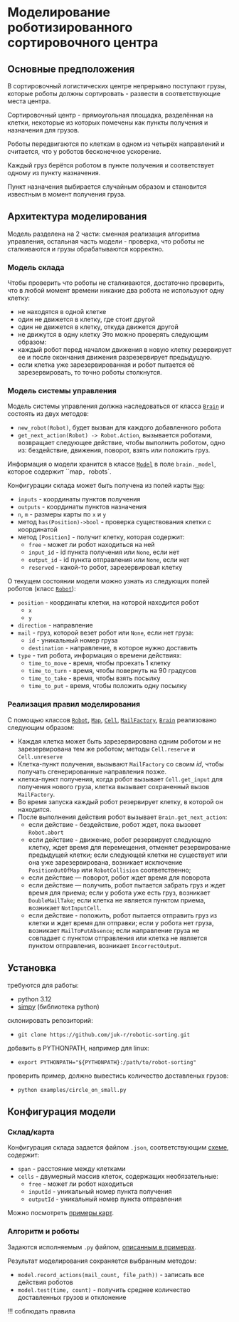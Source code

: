 # Моделирование роботизированного сортировочного центра

## Основные предположения
В сортировочный логистических центре непрерывно поступают грузы, которые роботы должны сортировать - развести в соответствующие места центра.

Сортировочный центр - прямоугольная площадка, разделённая на клетки, некоторые из которых помечены как пункты получения и назначения для грузов.

Роботы передвигаются по клеткам в одном из четырёх направлений и считается, что у роботов бесконечное ускорение.

Каждый груз берётся роботом в пункте получения и соответствует одному из пункту назначения.

Пункт назначения выбирается случайным образом и становится известным в момент получения груза.

## Архитектура моделирования

Модель разделена на 2 части: сменная реализация алгоритма управления, остальная часть модели - проверка, что роботы не сталкиваются и грузы обрабатываются корректно.

### Модель склада

Чтобы проверить что роботы не сталкиваются, достаточно проверить, что в любой момент времени никакие два робота не используют одну клетку:
- не находятся в одной клетке
- один не движется в клетку, где стоит другой
- один не движется в клетку, откуда движется другой
- не движутся в одну клетку
Это можно проверять следующим образом:
- каждый робот перед началом движения в новую клетку резервирует ее и после окончания движения разрезервирует предыдущую.
- если клетка уже зарезервированная и робот пытается её зарезервировать, то точно роботы столкнутся.

### Модель системы управления

Модель системы управления должна наследоваться от класса [`Brain`](/brains/brain.py#L14) и состоять из двух методов:
- `new_robot(Robot)`, будет вызван для каждого добавленного робота
- `get_next_action(Robot) -> Robot.Action`, вызывается роботами, возвращает следующее действие, чтобы выполнить роботом, одно из: бездействие, движения, поворот, взять или положить груз.

Информация о модели хранится в классе [`Model`](/modelling.py) в поле `brain._model`, которое содержит ``map`, `robots`.

Конфигурации склада может быть получена из полей карты [`Map`](/structures.py#L66):
- `inputs` - координаты пунктов получения
- `outputs` - координаты пунктов назначения
- `n`, `m` - размеры карты по `x` и `y`
- метод `has(Position)->bool` - проверка существования клетки с координатой
- метод  `[Position]` - получит клетку, которая содержит:
    - `free` - может ли робот находиться на ней
    - `input_id` - id пункта получения или `None`, если нет
    - `output_id` - id пункта отправления или `None`, если нет
    - `reserved` - какой-то робот, зарезервировал клетку

О текущем состоянии модели можно узнать из следующих полей роботов (класс [`Robot`](/robot.py#L19)):
- `position` - координаты клетки, на которой находится робот
    - `x`
    - `y`
- `direction` - направление
- `mail` - груз, которой везет робот или `None`, если нет груза:
    - `id` - уникальный номер груза
    - `destination` - направление, в которое нужно доставить
- `type` - тип робота, информация о времени действиях:
    - `time_to_move` - время, чтобы проехать 1 клетку
    - `time_to_turn` - время, чтобы повернуть на 90 градусов
    - `time_to_take` - время, чтобы взять посылку
    - `time_to_put` - время, чтобы положить одну посылку

### Реализация правил моделирования

С помощью классов [`Robot`](robot.py#L19), [`Map`](structures.py#L66), [`Cell`](cell.py#L20), [`MailFactory`](mail_factories/mail_factory.py), [`Brain`](brains/brain.py#L14) реализовано следующим образом:
- Каждая клетка может быть зарезервирована одним роботом и не зарезервирована тем же роботом; методы `Cell.reserve` и `Cell.unreserve`
- Клетка-пункт получения, вызывают `MailFactory` со своим *id*, чтобы получать сгенерированные направления позже.
- клетка-пункт получения, когда робот вызывает `Cell.get_input` для получения нового груза, клетка вызывает сохраненный вызов `MailFactory`.
- Во время запуска каждый робот резервирует клетку, в которой он находится.
- После выполнения действия робот вызывает `Brain.get_next_action`:
    - если действие - бездействие, робот ждет, пока вызовет `Robot.abort`
    - если действие - движение, робот резервирует следующую клетку, ждет время для перемещения, отменяет резервирование предыдущей клетки; если следующей клетки не существует или она уже зарезервирована, возникает исключение `PositionOutOfMap` или `RobotCollision` соответственно;
    - если действие — поворот, робот ждет время для поворота
    - если действие — получить, робот пытается забрать груз и ждет время для приема; если у робота уже есть груз, возникает `DoubleMailTake`; если клетка не является пунктом приема, возникает `NotInputCell`.
    - если действие - положить, робот пытается отправить груз из клетки и ждет время для отправки; если у робота нет груза, возникает `MailToPutAbsence`; если направление груза не совпадает с пунктом отправления или клетка не является пунктом отправления, возникает `IncorrectOutput`.

## Установка
требуются для работы:
- python 3.12
- [simpy](https://github.com/esemble/simpy) (библиотека python)

склонировать репозиторий:
- `git clone https://github.com/juk-r/robotic-sorting.git`

добавить в PYTHONPATH, например  для linux:
- `export PYTHONPATH="${PYTHONPATH}:/path/to/robot-sorting"`

проверить пример, должно вывестись количество доставленых грузов:
- `python examples/circle_on_small.py`

## Конфигурация модели
### Склад/карта
Конфигурация склада задается файлом `.json`, соответствующим [схеме](/data/schemas/map-v1-schema.json), содержит:
- `span` - расстояние между клетками
- `cells` - двумерный массив клеток, содержащих необязательные:
    - `free` - может ли робот находиться
    - `inputId` - уникальный номер пункта получения
    - `outputId` - уникальный номер пункта отправления

Можно посмотреть [примеры карт](/data/).

### Алгоритм и роботы
Задаются исполняемым `.py` файлом, [описанным в примерах](/docs/ru/guide.md).

Результат моделирования сохраняется выбранным методом:
- `model.record_actions(mail_count, file_path))` - записать все действия роботов
- `model.test(time, count)` - получить среднее количество доставленных грузов и отклонение


!!! соблюдать правила
